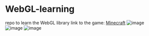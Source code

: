 # WebGL-learning
repo to learn the WebGL library
link to the game: [Minecraft](https://mikeshlapakov.github.io/WebGL-learning/)
![image](https://github.com/user-attachments/assets/723dae21-cb91-4f45-8152-a6a94d58e219)
![image](https://github.com/user-attachments/assets/ae3b92d2-7588-4377-91e0-e059f5b9af7b)
![image](https://github.com/user-attachments/assets/058916cb-109d-42d9-809a-c1d7dbf63d38)
